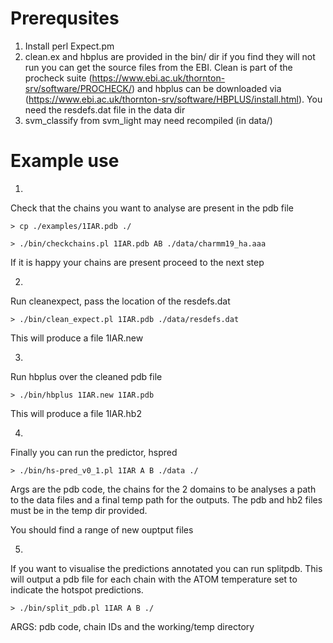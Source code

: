 # Prerequsites

1. Install perl Expect.pm
2. clean.ex and hbplus are provided in the bin/ dir if you find they will not run you can get the source files from the EBI. Clean is part of the procheck suite (https://www.ebi.ac.uk/thornton-srv/software/PROCHECK/) and hbplus can be downloaded via (https://www.ebi.ac.uk/thornton-srv/software/HBPLUS/install.html). You need the resdefs.dat file in the data dir
3. svm_classify from svm_light may need recompiled (in data/)

# Example use

1)
Check that the chains you want to analyse are present in the pdb file

`> cp ./examples/1IAR.pdb ./`

`> ./bin/checkchains.pl 1IAR.pdb AB ./data/charmm19_ha.aaa`

If it is happy your chains are present proceed to
the next step

2)
Run cleanexpect, pass the location of the resdefs.dat

`> ./bin/clean_expect.pl 1IAR.pdb ./data/resdefs.dat`

This will produce a file 1IAR.new

3)
Run hbplus over the cleaned pdb file

`> ./bin/hbplus 1IAR.new 1IAR.pdb`

This will produce a file 1IAR.hb2

4)
Finally you can run the predictor, hspred

`> ./bin/hs-pred_v0_1.pl 1IAR A B ./data ./`

Args are the pdb code, the chains for the 2 domains to be analyses a path to the data files and a final temp path for the outputs. The pdb and hb2 files must be in the temp dir provided.

You should find a range of new ouptput files

5)
If you want to visualise the predictions annotated you can run splitpdb. This will output a pdb file for each chain with the ATOM temperature set to indicate the hotspot predictions.

`> ./bin/split_pdb.pl 1IAR A B ./`

ARGS: pdb code, chain IDs and the working/temp directory

